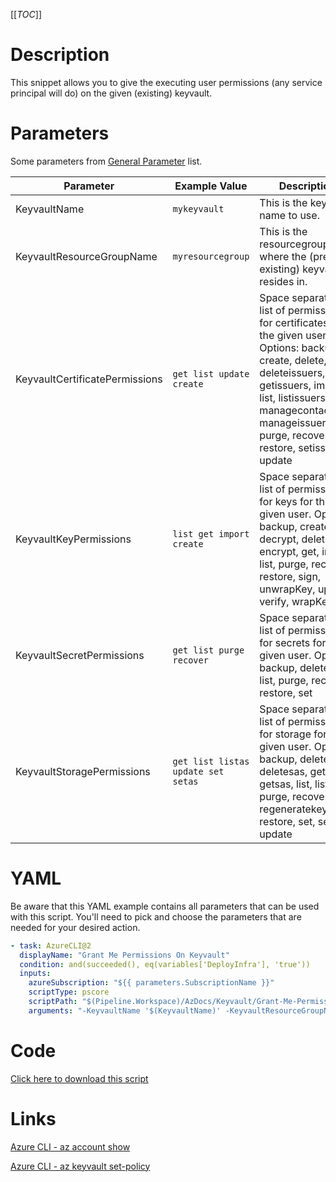 [[_TOC_]]

# Description

This snippet allows you to give the executing user permissions (any service principal will do) on the given (existing) keyvault.

# Parameters

Some parameters from [General Parameter](/Azure/AzDocs-v1/Scripts) list.

| Parameter                      | Example Value                      | Description                                                                                                                                                                                                                                     |
| ------------------------------ | ---------------------------------- | ----------------------------------------------------------------------------------------------------------------------------------------------------------------------------------------------------------------------------------------------- |
| KeyvaultName                   | `mykeyvault`                       | This is the keyvault name to use.                                                                                                                                                                                                               |
| KeyvaultResourceGroupName      | `myresourcegroup`                  | This is the resourcegroupname where the (pre-existing) keyvault resides in.                                                                                                                                                                     |
| KeyvaultCertificatePermissions | `get list update create`           | Space separated list of permissions for certificates for the given user. Options: backup, create, delete, deleteissuers, get, getissuers, import, list, listissuers, managecontacts, manageissuers, purge, recover, restore, setissuers, update |
| KeyvaultKeyPermissions         | `list get import create`           | Space separated list of permissions for keys for the given user. Options: backup, create, decrypt, delete, encrypt, get, import, list, purge, recover, restore, sign, unwrapKey, update, verify, wrapKey                                        |
| KeyvaultSecretPermissions      | `get list purge recover`           | Space separated list of permissions for secrets for the given user. Options: backup, delete, get, list, purge, recover, restore, set                                                                                                            |
| KeyvaultStoragePermissions     | `get list listas update set setas` | Space separated list of permissions for storage for the given user. Options: backup, delete, deletesas, get, getsas, list, listsas, purge, recover, regeneratekey, restore, set, setsas, update                                                 |

# YAML

Be aware that this YAML example contains all parameters that can be used with this script. You'll need to pick and choose the parameters that are needed for your desired action.

```yaml
- task: AzureCLI@2
  displayName: "Grant Me Permissions On Keyvault"
  condition: and(succeeded(), eq(variables['DeployInfra'], 'true'))
  inputs:
    azureSubscription: "${{ parameters.SubscriptionName }}"
    scriptType: pscore
    scriptPath: "$(Pipeline.Workspace)/AzDocs/Keyvault/Grant-Me-Permissions-On-Keyvault.ps1"
    arguments: "-KeyvaultName '$(KeyvaultName)' -KeyvaultResourceGroupName '$(KeyvaultResourceGroupName)' -KeyvaultCertificatePermissions '$(KeyvaultCertificatePermissions)' -KeyvaultKeyPermissions '$(KeyvaultKeyPermissions)' -KeyvaultSecretPermissions '$(KeyvaultSecretPermissions)' -KeyvaultStoragePermissions '$(KeyvaultStoragePermissions)'"
```

# Code

[Click here to download this script](../../../../../src/Keyvault/Grant-Me-Permissions-On-Keyvault.ps1)

# Links

[Azure CLI - az account show](https://docs.microsoft.com/en-us/cli/azure/account?view=azure-cli-latest#az_account_show)

[Azure CLI - az keyvault set-policy](https://docs.microsoft.com/en-us/cli/azure/keyvault?view=azure-cli-latest#az_keyvault_set_policy)

